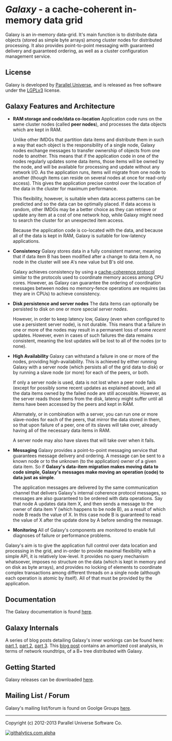 *Galaxy* - a cache-coherent in-memory data grid
=================================================

Galaxy is an in-memory data-grid. It's main function is to distribute data objects (stored as simple byte arrays) among cluster nodes for distributed processing. It also provides point-to-point messaging with guaranteed delivery and guaranteed ordering, as well as a cluster configuration management service.

License
---------

Galaxy is developed by [Parallel Universe](http://paralleluniverse.co), and is released as free software under the [LGPLv3](http://www.gnu.org/licenses/lgpl-3.0.txt) license.

Galaxy Features and Architecture
---------------------------------

* __RAM storage and code/data co-location__
Application code runs on the same cluster nodes (called **peer nodes**), and processes the data    objects which are kept in RAM.
  
  Unlike other IMDGs that partition data items and distribute them in such a way that each object is the responsibility of a  single node, Galaxy nodes exchange messages to transfer ownership of objects from one node to another. This means that if the  application code in one of the nodes regularly updates some data items, those items will be owned by the node, and will be available for processing and update without any network I/O. As the application runs, items will migrate from one node  to another (though items can reside on several nodes at once for read-only access). This gives the application precise control over the location of the data in the cluster for maximum performance. 

  This flexibility, however, is suitable when data access patterns can be predicted and so the data can be optimally placed. If data access is random, other IMDGs may be a better choice as they can retrieve or update any item at a cost of one network hop, while Galaxy might need to search the cluster for an unexpected item access.
  
  Because the application code is co-located with the data, and because all of the data is kept in RAM, Galaxy is suitable for low-latency applications.
  
* __Consistency__
  Galaxy stores data in a fully consistent manner, meaning that if data item B has been modified after a change to data item A, no node in the cluster will see A's new value but B's old one.
  
  Galaxy achieves consistency by using a [cache-coherence protocol](http://en.wikipedia.org/wiki/Cache_coherence) similar to  the protocols used to coordinate memory access among CPU cores. However, as Galaxy can guarantee the ordering of coordination   messages between nodes no memory-fence operations are requires (as they are in CPUs) to achieve consistency.
  
* __Disk persistence and server nodes__
  The data items can optionally be persisted to disk on one or more special *server nodes*.
  
  However, in order to keep latency low, Galaxy (even when configured to use a persistent server node), is not durable. This means that a failure in one or more of the nodes may result in a permanent loss of some *recent* updates. However, even in cases of such failures the data remains consistent, meaning the lost updates will be lost to all of the nodes (or to none).
  
* __High Availability__
  Galaxy can withstand a failure in one or more of the nodes, providing high-availability. This is achieved by either running Galaxy with a server node (which persists all of the grid data to disk) or by running a slave node (or more) for each of the peers, or both.
  
  If only a server node is used, data is not lost when a peer node fails (except for possibly some recent updates as explained above), and all the data items owned by the failed node are still accessible. However, as the server reads those items from the disk, latency might suffer until all items have been accessed by the peers and kept in RAM.
  
  Alternately, or in combination with a server, you can run one or more slave-nodes for each of the peers, that mirror the data stored in them, so that upon failure of a peer, one of its slaves will take over, already having all of the necessary data items in RAM.
  
  A server node may also have slaves that will take over when it fails.
  
* __Messaging__
  Galaxy provides a point-to-point messaging service that guarantees message delivery and ordering. A message can be sent to a known node or to the unknown (to the application) owner of a given data item. So if **Galaxy's data-item migration makes moving data to code simple, Galaxy's messages make moving an operation (code) to data just as simple**.
  
  The application messages are delivered by the same communication channel that delivers Galaxy's internal coherence protocol messages, so messages are also  guaranteed to be ordered with data operations. Say that node A updates data item X, and then sends a message to the owner of data item Y (which happens to be node B), as a result of which node B reads the value of X. In this case node B is guaranteed to read the value of X after the update done by A before sending the message.
  
* __Monitoring__
  All of Galaxy's components are monitored to enable full diagnoses of failure or performance problems.
  

Galaxy's aim is to give the application full control over data location and processing in the grid, and in-order to provide maximal flexibility with a simple API, it is relatively low-level. It provides no query mechanism whatsoever, imposes no structure on the data (which is kept in memory and on disk as byte arrays), and provides no locking of elements to coordinate complex transactions among different threads on a single node (although each operation is atomic by itself). All of that must be provided by the application.

Documentation
-------------

The Galaxy documentation is found [here](http://puniverse.github.com/galaxy/).

Galaxy Internals
----------------

A series of blog posts detailing Galaxy's inner workings can be found here: [part 1](http://blog.paralleluniverse.co/post/28062434301/galaxy-internals-part-1), [part 2](http://blog.paralleluniverse.co/post/28635713418/how-galaxy-handles-failures), [part 3](http://blog.paralleluniverse.co/post/29085615915/galaxy-internals-part-3).
This [blog post](http://highscalability.com/blog/2012/8/20/the-performance-of-distributed-data-structures-running-on-a.html) contains an amortized cost analysis, in terms of network roundtrips, of a B+ tree distributed with Galaxy.

Getting Started
---------------

Galaxy releases can be downloaded [here](http://puniverse.github.com/galaxy/start/getting-started.html).


Mailing List / Forum
--------------------

Galaxy's mailing list/forum is found on Goolge Groups [here](https://groups.google.com/forum/#!forum/galaxy-user).

---

Copyright (c) 2012-2013 Parallel Universe Software Co.

[![githalytics.com alpha](https://cruel-carlota.gopagoda.com/fa8201ffe430046c0ae03b604c3eee83 "githalytics.com")](http://githalytics.com/puniverse/galaxy)
